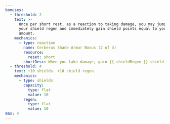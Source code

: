 ```yaml
---
bonuses:
  - threshold: 2
    text: >-
      Once per short rest, as a reaction to taking damage, you may jumpstart
      your shield regen and immediately gain shield points equal to your regen
      amount.
    mechanics:
      - type: reaction
        name: Cerberus Shade Armor Bonus (2 of 4)
        resource:
          reset: short
        shortDesc: When you take damage, gain {{ shieldRegen }} shield points.
  - threshold: 4
    text: +10 shields. +10 shield regen.
    mechanics:
      - type: shields
        capacity:
          type: flat
          value: 10
        regen:
          type: flat
          value: 10
max: 4
---
```

